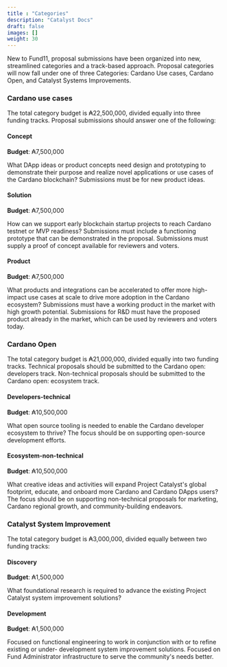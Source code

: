 ```yaml
---
title : "Categories"
description: "Catalyst Docs"
draft: false
images: []
weight: 30
---
```


New to Fund11, proposal submissions have been
organized into new, streamlined categories and a
track-based approach. Proposal categories will now fall
under one of three Categories: Cardano Use cases,
Cardano Open, and Catalyst Systems Improvements.

### Cardano use cases

The total category budget is ₳22,500,000, divided
equally into three funding tracks. Proposal submissions
should answer one of the following:

#### Concept

**Budget**: ₳7,500,000

What DApp ideas or product concepts need
design and prototyping to demonstrate their
purpose and realize novel applications or use
cases of the Cardano blockchain? Submissions
must be for new product ideas.

#### Solution

**Budget**: ₳7,500,000

How can we support early blockchain startup
projects to reach Cardano testnet or MVP
readiness? Submissions must include a functioning
prototype that can be demonstrated in the
proposal. Submissions must supply a proof of
concept available for reviewers and voters.

#### Product

**Budget**: ₳7,500,000

What products and integrations can be
accelerated to offer more high-impact use cases
at scale to drive more adoption in the Cardano
ecosystem? Submissions must have a working
product in the market with high growth potential.
Submissions for R&D must have the proposed
product already in the market, which can be used
by reviewers and voters today.

### Cardano Open

The total category budget is ₳21,000,000, divided
equally into two funding tracks. Technical proposals
should be submitted to the Cardano open: developers
track. Non-technical proposals should be submitted to
the Cardano open: ecosystem track.

#### Developers-technical

**Budget**: ₳10,500,000

What open source tooling is needed to enable the
Cardano developer ecosystem to thrive? The focus
should be on supporting open-source
development efforts.

#### Ecosystem-non-technical

**Budget**: ₳10,500,000

What creative ideas and activities will expand
Project Catalyst's global footprint, educate, and
onboard more Cardano and Cardano DApps users?
The focus should be on supporting non-technical
proposals for marketing, Cardano regional growth,
and community-building endeavors.

### Catalyst System Improvement

The total category budget is ₳3,000,000, divided
equally between two funding tracks:

#### Discovery

**Budget**: ₳1,500,000

What foundational research is required to advance
the existing Project Catalyst system improvement
solutions?

#### Development

**Budget**: ₳1,500,000

Focused on functional engineering to work in
conjunction with or to refine existing or under-
development system improvement solutions.
Focused on Fund Administrator infrastructure to
serve the community's needs better.